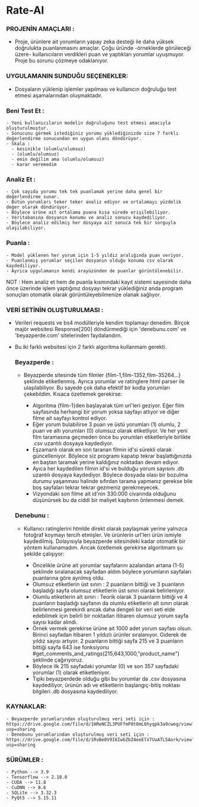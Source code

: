 # Rate-AI
### PROJENİN AMAÇLARI :
  - Proje, ürünlere ait yorumların yapay zeka desteği ile daha yüksek doğrulukta puanlanmasını amaçlar. Çoğu üründe -örneklerde görüleceği üzere- kullanıcıların verdikleri puan ve yaptıkları yorumlar uyuşmuyor. Proje bu sorunu çözmeye odaklanıyor.

### UYGULAMANIN SUNDUĞU SEÇENEKLER:
  - Dosyaların yüklenip işlemler yapılması ve kullanıcın doğruluğu test etmesi aşamalarından oluşmaktadır.
  ### Beni Test Et :
    - Yeni kullanıcıların modelin doğruluğunu test etmesi amacıyla oluşturulmuştur.
    - Sonucunu görmek istediğiniz yorumu yüklediğinizde size 7 farklı değerlendirme sonucundan en uygun olanı döndürüyor.
    - Skala : 
      - kesinikle (olumlu/olumsuz)
      - (olumlu/olumsuz)
      - emin değilim ama (olumlu/olumsuz)
      - karar veremedim  
      
  ### Analiz Et :
    
    - Çok sayıda yorumu tek tek puanlamak yerine daha genel bir değerlendirme sunar.
    - Bütün yorumları teker teker analiz ediyor ve ortalamayı yüzdelik değer olarak döndürüyor.
    - Böylece ürüne ait ortalama puana kısa sürede erişilebiliyor.
    - Veritabanına dosyanın konumu ve analiz sonucu kaydediliyor. 
    - Böylece analiz edilmiş her dosyaya ait sonuca tek bir sorguyla ulaşılabiliyor.
  
  ### Puanla : 
  
    - Model yüklenen her yorum için 1-5 yıldız aralığında puan veriyor.
    - Puanlanmış yorumlar seçilen dosyanın olduğu konuma csv olarak kaydediliyor. 
    - Ayrıca uygulamanın kendi arayüzünden de puanlar görüntülenebilir.

  NOT : Hem analiz et hem de puanla kısmındaki kayıt sistemi sayesinde daha önce
  üzerinde işlem yaptığınız dosyayı tekrar yüklediğiniz anda program sonuçları otomatik
  olarak görüntüleyebilmenize olanak sağlıyor.
  

### VERİ SETİNİN OLUŞTURULMASI :
  - Verileri requests ve bs4 modülleriyle kendim toplamayı denedim. Birçok majör websitesi Response[200] döndürmediği için 'denebunu.com' ve 'beyazperde.com' sitelerinden faydalandım.
  
  - Bu iki farklı websitesi için 2 farklı algoritma kullanmam gerekti.



    
      ### Beyazperde :
    - Beyazperde sitesinde tüm filmler {film-1,film-1352,film-35264...} şeklinde etiketlenmiş. Ayrıca yorumlar ve ratinglere html parser ile ulaşılabiliyor. Bu sayede çok daha efektif bir kodla yorumları çekebildim. Kısaca özetlemek gerekirse:
   
      
      - Algoritma {film-1}den başlayarak tüm url'leri geziyor. Eğer film sayfasında herhangi bir yorum yoksa sayfayı atlıyor ve diğer filme ait sayfayı kontrol ediyor.
      - Eğer yorum bulabilirse 3 puan ve üstü yorumları (1) olumlu, 2 puan ve altı yorumları (0) olumsuz olarak etiketliyor. Ve her yeni film taramasına geçmeden önce bu yorumları etiketleriyle birlikte .csv uzantılı dosyaya kaydediyor.
      - Eşzamanlı olarak en son taranan filmin id'si sürekli olarak güncelleniyor. Böylece siz programı kapatıp tekrar başlattığınızda en baştan taramak yerine kaldığınız noktadan devam ediyor.
      - Ayıca her kaydedilen filmin id'si ve bulduğu yorum sayısını .db uzantılı dosyaya kaydediyor. Böylece dosyada olası bir bozulma durumu yaşanması halinde sıfırdan tarama yapmanız gerekse bile boş sayfaları tekrar tekrar gezmeniz gerekmeyecek.
      - Vizyondaki son filme ait id'nin 330.000 civarında olduğunu düşünürsek bu da ciddi bir maliyet kaybının önlenmesi demek.



    
    ### Denebunu :
    - Kullanıcı ratinglerini htmlde direkt olarak paylaşmak yerine yalnızca fotoğraf koymayı tercih etmişler. Ve ürünlerin url'leri ürün ismiyle kaydedilmiş. Dolayısıyla beyazperde sitesindeki kadar otomatik bir yöntem kullanamadım. Ancak özetlemek gerekirse algoritmam şu şekilde çalışıyor:
   
      
      - Öncelikle ürüne ait yorumlar sayfalarını azalandan artana (1-5) şeklinde sıralanacak sayfadan aldım böylece yorumların sayfaları puanlarına göre ayrılmış oldu.
      - Olumsuz etiketlerin üst sınırı : 2 puanların bittiği ve 3 puanların başladığı sayfa olumsuz etiketlerin üst sınırı olarak belirleniyor.
      - Olumlu etiketlerin alt sınırı : Teorik olarak 3 puanların bittiği ve 4 puanların başladığı sayfanın da olumlu etiketlerin alt sınırı olarak belirlenmesi gerekirdi ancak daha dengeli bir veri seti elde edebilmek için belirli bir noktadan itibaren olumsuz yorum sayfa sayısı kadar alındı.
      - Örnek vermek gerekirse ürüne ait 1000 adet yorum sayfası olsun. Birinci sayfadan itibaren 1 yıldızlı ürünler sıralanıyor. Giderek de yıldız sayısı artıyor. 2 puanların bittiği sayfa 215 ve 3 puanların bittiği sayfa 643 ise fonksiyonu #get_comments_and_ratings(215,643,1000,"product_name") şeklinde çağırıyoruz.
      -  Böylece ilk 215 sayfadaki yorumlar (0) ve son 357 sayfadaki yorumlar (1) olarak etiketleniyor.
      -  Tıpkı beyazperdede olduğu gibi bu yorumlar da .csv dosyasına kaydediliyor, ürünün adı ve etiketlerin başlangıç-bitiş noktası bilgileri .db dosyasına kaydediliyor.






### KAYNAKLAR:
    - Beyazperde yorumlarından oluşturulmuş veri seti için : https://drive.google.com/file/d/1HReNCZL3PUFfmP8t0mL6hyqpk3a9cweg/view?usp=sharing
    - Denebunu yorumlarından oluşturulmuş veri seti için : https://drive.google.com/file/d/1RvBe0V9I6IwbZbZ4eeElV7UuATL5Aork/view?usp=sharing

### SÜRÜMLER :
    - Python --> 3.9
    - Tensorflow --> 2.10.0
    - CUDA --> 11.8
    - CuDNN --> 8.6
    - SQLite --> 3.32.3
    - PyQt5 --> 5.15.11
    

